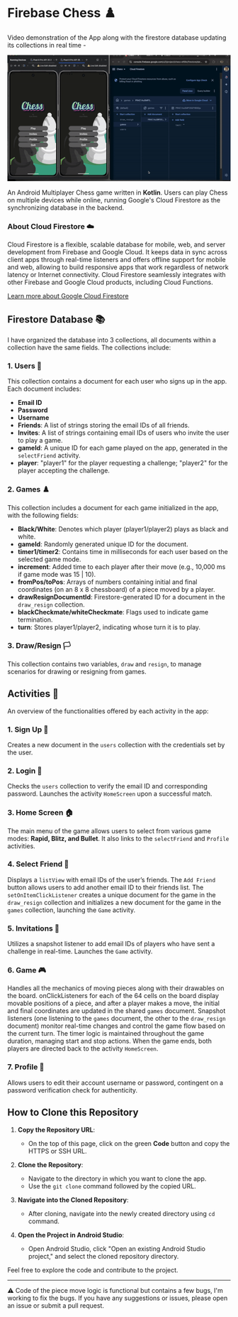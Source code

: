 # Firebase Chess ♟️

Video demonstration of the App along with the firestore database updating its collections in real time -

![Chess Game GIF](https://github.com/DroningCoder/Firebase-Chess/blob/main/VideoDemonstration.gif?raw=true)

An Android Multiplayer Chess game written in **Kotlin**. Users can play Chess on multiple devices while online, running Google's Cloud Firestore as the synchronizing database in the backend.

### About Cloud Firestore ☁️

Cloud Firestore is a flexible, scalable database for mobile, web, and server development from Firebase and Google Cloud. It keeps data in sync across client apps through real-time listeners and offers offline support for mobile and web, allowing to build responsive apps that work regardless of network latency or Internet connectivity. Cloud Firestore seamlessly integrates with other Firebase and Google Cloud products, including Cloud Functions.

[Learn more about Google Cloud Firestore](https://firebase.google.com/docs/firestore)

## Firestore Database 📚

I have organized the database into 3 collections, all documents within a collection have the same fields. The collections include:

### 1. Users 👤
This collection contains a document for each user who signs up in the app. Each document includes:
- **Email ID**
- **Password**
- **Username**
- **Friends**: A list of strings storing the email IDs of all friends.
- **Invites**: A list of strings containing email IDs of users who invite the user to play a game.
- **gameId**: A unique ID for each game played on the app, generated in the `selectFriend` activity. 
- **player**: "player1" for the player requesting a challenge; "player2" for the player accepting the challenge.

### 2. Games ♟️
This collection includes a document for each game initialized in the app, with the following fields:
- **Black/White**: Denotes which player (player1/player2) plays as black and white.
- **gameId**: Randomly generated unique ID for the document.
- **timer1/timer2**: Contains time in milliseconds for each user based on the selected game mode.
- **increment**: Added time to each player after their move (e.g., 10,000 ms if game mode was 15 | 10).
- **fromPos/toPos**: Arrays of numbers containing initial and final coordinates (on an 8 x 8 chessboard) of a piece moved by a player.
- **drawResignDocumentId**: Firestore-generated ID for a document in the `draw_resign` collection.
- **blackCheckmate/whiteCheckmate**: Flags used to indicate game termination.
- **turn**: Stores player1/player2, indicating whose turn it is to play.

### 3. Draw/Resign 🏳️
This collection contains two variables, `draw` and `resign`, to manage scenarios for drawing or resigning from games.

## Activities 📱

An overview of the functionalities offered by each activity in the app:

### 1. Sign Up 📝
Creates a new document in the `users` collection with the credentials set by the user.

### 2. Login 🔑
Checks the `users` collection to verify the email ID and corresponding password. Launches the activity `HomeScreen` upon a successful match.

### 3. Home Screen 🏠
The main menu of the game allows users to select from various game modes: **Rapid, Blitz, and Bullet**. It also links to the `selectFriend` and `Profile` activities.

### 4. Select Friend 👥
Displays a `listView` with email IDs of the user’s friends. The `Add Friend` button allows users to add another email ID to their friends list. The `setOnItemClickListener` creates a unique document for the game in the `draw_resign` collection and initializes a new document for the game in the `games` collection, launching the `Game` activity.

### 5. Invitations 📧
Utilizes a snapshot listener to add email IDs of players who have sent a challenge in real-time. Launches the `Game` activity.

### 6. Game 🎮
Handles all the mechanics of moving pieces along with their drawables on the board. onClickListeners  for each of the 64 cells on the board display movable positions of a piece, and after a player makes a move, the initial and final coordinates are updated in the shared `games` document. Snapshot listeners (one listening to the `games` document, the other to the `draw_resign` document) monitor real-time changes and control the game flow based on the current turn. The timer logic is maintained throughout the game duration, managing start and stop actions. When the game ends, both players are directed back to the activity `HomeScreen`.

### 7. Profile 👤
Allows users to edit their account username or password, contingent on a password verification check for authenticity.

## How to Clone this Repository

1. **Copy the Repository URL**:
   - On the top of this page, click on the green **Code** button and copy the HTTPS or SSH URL.

2. **Clone the Repository**:
   - Navigate to the directory in which you want to clone the app.
   - Use the `git clone` command followed by the copied URL.

3. **Navigate into the Cloned Repository**:
   - After cloning, navigate into the newly created directory using `cd` command.

4. **Open the Project in Android Studio**:
   - Open Android Studio, click "Open an existing Android Studio project," and select the cloned repository directory.

Feel free to explore the code and contribute to the project.

---
⚠️ Code of the piece move logic is functional but contains a few bugs, I'm working to fix the bugs. If you have any suggestions or issues, please open an issue or submit a pull request.

